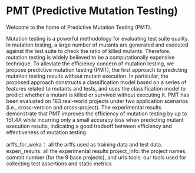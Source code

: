 # PMT (Predictive Mutation Testing)

Welcome to the home of Predictive Mutation Testing (PMT).


Mutation testing is a powerful methodology for evaluating
test suite quality. In mutation testing, a large number of
mutants are generated and executed against the test suite
to check the ratio of killed mutants. Therefore, mutation
testing is widely believed to be a computationally expensive
technique. To alleviate the efficiency concern of mutation
testing, we propose predictive mutation testing (PMT), 
the first approach to predicting mutation testing
results without mutant execution. In particular, the proposed
approach constructs a classification model based on
a series of features related to mutants and tests, and uses
the classification model to predict whether a mutant is killed
or survived without executing it. PMT has been evaluated
on 163 real-world projects under two application scenarios
(i.e., cross-version and cross-project). The experimental results
demonstrate that PMT improves the efficiency of mutation
testing by up to 151.4X while incurring only a small
accuracy loss when predicting mutant execution results, indicating
a good tradeoff between efficiency and effectiveness
of mutation testing.


arffs_for_weka： all the arffs used as training data and test data.
experi_results:  all the experimental results
project_info:  the project names, commit number (for the 9 base projects), and urls 
tools: our tools used for collecting test assertions and static metrics